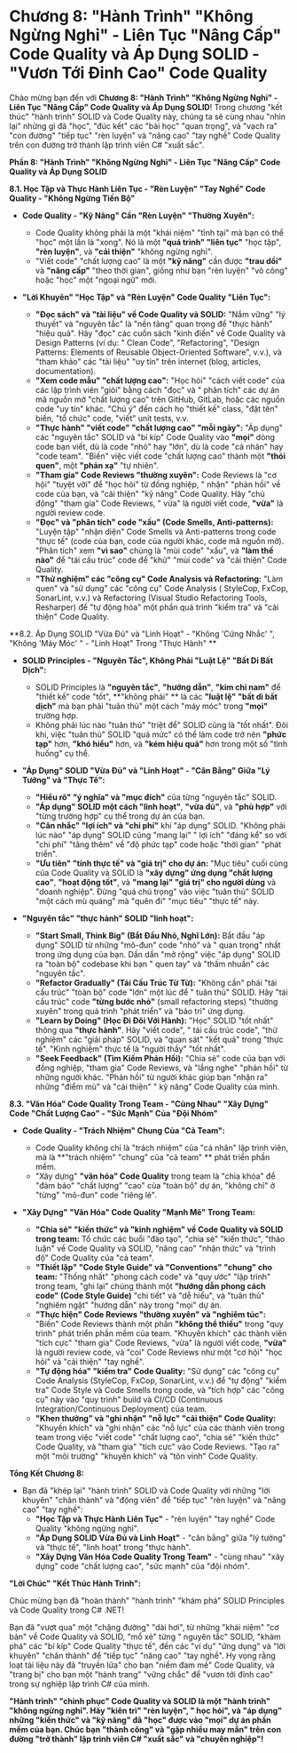 # Chương 8: "Hành Trình" "Không Ngừng Nghỉ" - Liên Tục "Nâng Cấp" Code Quality và Áp Dụng SOLID - "Vươn Tới Đỉnh Cao" Code Quality

Chào mừng bạn đến với **Chương 8: "Hành Trình" "Không Ngừng Nghỉ" - Liên Tục "Nâng Cấp" Code Quality và Áp Dụng SOLID**!
Trong chương "kết thúc" "hành trình" SOLID và Code Quality này, chúng ta sẽ cùng nhau "nhìn lại" những gì đã "học", "đúc
kết" các "bài học" "quan trọng", và "vạch ra" "con đường" "tiếp tục" "rèn luyện" và "nâng cao" "tay nghề" Code Quality
trên con đường trở thành lập trình viên C# "xuất sắc".

**Phần 8: "Hành Trình" "Không Ngừng Nghỉ" - Liên Tục "Nâng Cấp" Code Quality và Áp Dụng SOLID**

**8.1. Học Tập và Thực Hành Liên Tục - "Rèn Luyện" "Tay Nghề" Code Quality - "Không Ngừng Tiến Bộ"**

- **Code Quality - "Kỹ Năng" Cần "Rèn Luyện" "Thường Xuyên":**

    - Code Quality không phải là một "khái niệm" "tĩnh tại" mà bạn có thể "học" một lần là "xong". Nó là một **"quá
      trình" "liên tục"** "học tập", **"rèn luyện"**, và **"cải thiện"** "không ngừng nghỉ".
    - "Viết code" "chất lượng cao" là một **"kỹ năng"** cần được **"trau dồi"** và **"nâng cấp"** "theo thời gian",
      giống như bạn "rèn luyện" "võ công" hoặc "học" một "ngoại ngữ" mới.

- **"Lời Khuyên" "Học Tập" và "Rèn Luyện" Code Quality "Liên Tục":**

    - **"Đọc sách" và "tài liệu" về Code Quality và SOLID:** "Nắm vững" "lý thuyết" và "nguyên tắc" là "nền tảng" quan
      trọng để "thực hành" "hiệu quả". Hãy "đọc" các cuốn sách "kinh điển" về Code Quality và Design Patterns (ví dụ: "
      Clean Code", "Refactoring", "Design Patterns: Elements of Reusable Object-Oriented Software", v.v.), và "tham
      khảo" các "tài liệu" "uy tín" trên internet (blog, articles, documentation).
    - **"Xem code mẫu" "chất lượng cao":** "Học hỏi" "cách viết code" của các lập trình viên "giỏi" bằng cách "đọc" và "
      phân tích" các dự án mã nguồn mở "chất lượng cao" trên GitHub, GitLab, hoặc các nguồn code "uy tín" khác. "Chú ý"
      đến cách họ "thiết kế" class, "đặt tên" biến, "tổ chức" code, "viết" unit tests, v.v.
    - **"Thực hành" "viết code" "chất lượng cao" "mỗi ngày":** "Áp dụng" các "nguyên tắc" SOLID và "bí kíp" Code Quality
      vào **"mọi"** dòng code bạn viết, dù là code "nhỏ" hay "lớn", dù là code "cá nhân" hay "code team". "Biến" việc
      viết code "chất lượng cao" thành một **"thói quen"**, một **"phản xạ"** "tự nhiên".
    - **"Tham gia" Code Reviews "thường xuyên":** Code Reviews là "cơ hội" "tuyệt vời" để "học hỏi" từ đồng nghiệp, "
      nhận" "phản hồi" về code của bạn, và "cải thiện" "kỹ năng" Code Quality. Hãy "chủ động" "tham gia" Code Reviews, "
      vừa" là người viết code, **"vừa"** là người review code.
    - **"Đọc" và "phân tích" code "xấu" (Code Smells, Anti-patterns):** "Luyện tập" "nhận diện" Code Smells và
      Anti-patterns trong code "thực tế" (code của bạn, code của người khác, code mã nguồn mở). "Phân tích" xem **"vì
      sao"** chúng là "mùi code" "xấu", và **"làm thế nào"** để "tái cấu trúc" code để "khử" "mùi code" và "cải thiện"
      Code Quality.
    - **"Thử nghiệm" các "công cụ" Code Analysis và Refactoring:** "Làm quen" và "sử dụng" các "công cụ" Code Analysis (
      StyleCop, FxCop, SonarLint, v.v.) và Refactoring (Visual Studio Refactoring Tools, Resharper) để "tự động hóa" một
      phần quá trình "kiểm tra" và "cải thiện" Code Quality.

**8.2. Áp Dụng SOLID "Vừa Đủ" và "Linh Hoạt" - "Không 'Cứng Nhắc' ", "Không 'Máy Móc' " - "Linh Hoạt" Trong "Thực Hành"
**

- **SOLID Principles - "Nguyên Tắc", Không Phải "Luật Lệ" "Bất Di Bất Dịch":**

    - SOLID Principles là **"nguyên tắc"**, **"hướng dẫn"**, **"kim chỉ nam"** để "thiết kế" code "tốt", **"không phải"
      ** là các **"luật lệ" "bất di bất dịch"** mà bạn phải "tuân thủ" một cách "máy móc" trong **"mọi"** trường hợp.
    - Không phải lúc nào "tuân thủ" "triệt để" SOLID cũng là "tốt nhất". Đôi khi, việc "tuân thủ" SOLID "quá mức" có thể
      làm code trở nên **"phức tạp"** hơn, **"khó hiểu"** hơn, và **"kém hiệu quả"** hơn trong một số "tình huống" cụ
      thể.

- **"Áp Dụng" SOLID "Vừa Đủ" và "Linh Hoạt" - "Cân Bằng" Giữa "Lý Tưởng" và "Thực Tế":**

    - **"Hiểu rõ" "ý nghĩa" và "mục đích"** của từng "nguyên tắc" SOLID.
    - **"Áp dụng" SOLID một cách "linh hoạt"**, **"vừa đủ"**, và **"phù hợp"** với "từng trường hợp" cụ thể trong dự án
      của bạn.
    - **"Cân nhắc" "lợi ích" và "chi phí"** khi "áp dụng" SOLID. "Không phải lúc nào" "áp dụng" SOLID cũng "mang lại" "
      lợi ích" "đáng kể" so với "chi phí" "tăng thêm" về "độ phức tạp" code hoặc "thời gian" "phát triển".
    - **"Ưu tiên" "tính thực tế" và "giá trị" cho dự án:** "Mục tiêu" cuối cùng của Code Quality và SOLID là **"xây
      dựng" ứng dụng "chất lượng cao"**, **"hoạt động tốt"**, và **"mang lại" "giá trị" cho người dùng** và "doanh
      nghiệp". Đừng "quá chú trọng" vào việc "tuân thủ" SOLID "một cách mù quáng" mà "quên đi" "mục tiêu" "thực tế" này.

- **"Nguyên tắc" "thực hành" SOLID "linh hoạt":**

    - **"Start Small, Think Big" (Bắt Đầu Nhỏ, Nghĩ Lớn):** Bắt đầu "áp dụng" SOLID từ những "mô-đun" code "nhỏ" và "
      quan trọng" nhất trong ứng dụng của bạn. Dần dần "mở rộng" việc "áp dụng" SOLID ra "toàn bộ" codebase khi bạn "
      quen tay" và "thấm nhuần" các "nguyên tắc".
    - **"Refactor Gradually" (Tái Cấu Trúc Từ Từ):** "Không cần" phải "tái cấu trúc" "toàn bộ" code "lớn" một lúc để "
      tuân thủ" SOLID. Hãy "tái cấu trúc" code **"từng bước nhỏ"** (small refactoring steps) "thường xuyên" trong quá
      trình "phát triển" và "bảo trì" ứng dụng.
    - **"Learn by Doing" (Học Đi Đôi Với Hành):** "Học" SOLID "tốt nhất" thông qua **"thực hành"**. Hãy "viết code", "
      tái cấu trúc code", "thử nghiệm" các "giải pháp" SOLID, và "quan sát" "kết quả" trong "thực tế". "Kinh nghiệm"
      thực tế là "người thầy" "tốt nhất".
    - **"Seek Feedback" (Tìm Kiếm Phản Hồi):** "Chia sẻ" code của bạn với đồng nghiệp, "tham gia" Code Reviews, và "lắng
      nghe" "phản hồi" từ những người khác. "Phản hồi" từ người khác giúp bạn "nhận ra" những "điểm mù" và "cải thiện" "
      kỹ năng" Code Quality của mình.

**8.3. "Văn Hóa" Code Quality Trong Team - "Cùng Nhau" "Xây Dựng" Code "Chất Lượng Cao" - "Sức Mạnh" Của "Đội Nhóm"**

- **Code Quality - "Trách Nhiệm" Chung Của "Cả Team":**

    - Code Quality không chỉ là "trách nhiệm" của "cá nhân" lập trình viên, mà là **"trách nhiệm" "chung" của "cả team"
      ** phát triển phần mềm.
    - "Xây dựng" **"văn hóa" Code Quality** trong team là "chìa khóa" để "đảm bảo" "chất lượng" "cao" của "toàn bộ" dự
      án, "không chỉ" ở "từng" "mô-đun" code "riêng lẻ".

- **"Xây Dựng" "Văn Hóa" Code Quality "Mạnh Mẽ" Trong Team:**

    - **"Chia sẻ" "kiến thức" và "kinh nghiệm" về Code Quality và SOLID trong team:** Tổ chức các buổi "đào tạo", "chia
      sẻ" "kiến thức", "thảo luận" về Code Quality và SOLID, "nâng cao" "nhận thức" và "trình độ" Code Quality của "cả
      team".
    - **"Thiết lập" "Code Style Guide" và "Conventions" "chung" cho team:** "Thống nhất" "phong cách code" và "quy
      ước" "lập trình" trong team, "ghi lại" chúng thành một **"hướng dẫn phong cách code" (Code Style Guide)** "chi
      tiết" và "dễ hiểu", và "tuân thủ" "nghiêm ngặt" "hướng dẫn" này trong "mọi" dự án.
    - **"Thực hiện" Code Reviews "thường xuyên" và "nghiêm túc":** "Biến" Code Reviews thành một phần **"không thể
      thiếu"** trong "quy trình" phát triển phần mềm của team. "Khuyến khích" các thành viên "tích cực" "tham gia" Code
      Reviews, "vừa" là người viết code, **"vừa"** là người review code, và "coi" Code Reviews như một "cơ hội" "học
      hỏi" và "cải thiện" "tay nghề".
    - **"Tự động hóa" "kiểm tra" Code Quality:** "Sử dụng" các "công cụ" Code Analysis (StyleCop, FxCop, SonarLint,
      v.v.) để "tự động" "kiểm tra" Code Style và Code Smells trong code, và "tích hợp" các "công cụ" này vào "quy
      trình" build và CI/CD (Continuous Integration/Continuous Deployment) của team.
    - **"Khen thưởng" và "ghi nhận" "nỗ lực" "cải thiện" Code Quality:** "Khuyến khích" và "ghi nhận" các "nỗ lực" của
      các thành viên trong team trong việc "viết code" "chất lượng cao", "chia sẻ" "kiến thức" Code Quality, và "tham
      gia" "tích cực" vào Code Reviews. "Tạo ra" một "môi trường" "khuyến khích" và "tôn vinh" Code Quality.

**Tổng Kết Chương 8:**

- Bạn đã "khép lại" "hành trình" SOLID và Code Quality với những "lời khuyên" "chân thành" và "động viên" để "tiếp
  tục" "rèn luyện" và "nâng cao" "tay nghề":
    - **"Học Tập và Thực Hành Liên Tục"** - "rèn luyện" "tay nghề" Code Quality "không ngừng nghỉ".
    - **"Áp Dụng SOLID Vừa Đủ và Linh Hoạt"** - "cân bằng" giữa "lý tưởng" và "thực tế", "linh hoạt" trong "thực hành".
    - **"Xây Dựng Văn Hóa Code Quality Trong Team"** - "cùng nhau" "xây dựng" code "chất lượng cao", "sức mạnh" của "đội
      nhóm".

**"Lời Chúc" "Kết Thúc Hành Trình":**

Chúc mừng bạn đã "hoàn thành" "hành trình" "khám phá" SOLID Principles và Code Quality trong C# .NET!

Bạn đã "vượt qua" một "chặng đường" "dài hơi", từ những "khái niệm" "cơ bản" về Code Quality và SOLID, "mổ xẻ" từng "
nguyên tắc" SOLID, "khám phá" các "bí kíp" Code Quality "thực tế", đến các "ví dụ" "ứng dụng" và "lời khuyên" "chân
thành" để "tiếp tục" "nâng cao" "tay nghề". Hy vọng rằng loạt tài liệu này đã "truyền lửa" cho bạn "niềm đam mê" Code
Quality, và "trang bị" cho bạn một "hành trang" "vững chắc" để "vươn tới đỉnh cao" trong sự nghiệp lập trình C# của
mình.

**"Hành trình" "chinh phục" Code Quality và SOLID là một "hành trình" "không ngừng nghỉ". Hãy "kiên trì" "rèn luyện", "
học hỏi", và "áp dụng" những "kiến thức" và "kỹ năng" đã "học" được vào "mọi" dự án phần mềm của bạn. Chúc bạn "thành
công" và "gặp nhiều may mắn" trên con đường "trở thành" lập trình viên C# "xuất sắc" và "chuyên nghiệp"!**


